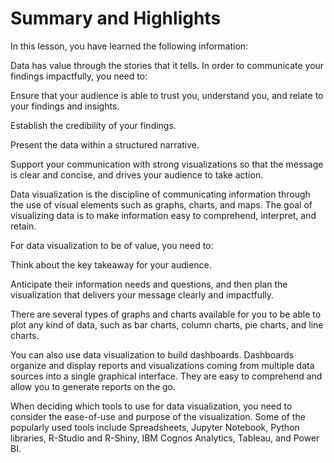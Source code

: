 # Summary and Highlights

In this lesson, you have learned the following information: 

Data has value through the stories that it tells. In order to communicate your findings impactfully, you need to: 

Ensure that your audience is able to trust you, understand you, and relate to your findings and insights.

Establish the credibility of your findings.

Present the data within a structured narrative.

Support your communication with strong visualizations so that the message is clear and concise, and drives your audience to take action.

Data visualization is the discipline of communicating information through the use of visual elements such as graphs, charts, and maps. The goal of visualizing data is to make information easy to comprehend, interpret, and retain. 

For data visualization to be of value, you need to:

Think about the key takeaway for your audience.

Anticipate their information needs and questions, and then plan the visualization that delivers your message clearly and impactfully.

There are several types of graphs and charts available for you to be able to plot any kind of data, such as bar charts, column charts, pie charts, and line charts. 

You can also use data visualization to build dashboards. Dashboards organize and display reports and visualizations coming from multiple data sources into a single graphical interface. They are easy to comprehend and allow you to generate reports on the go.

When deciding which tools to use for data visualization, you need to consider the ease-of-use and purpose of the visualization. Some of the popularly used tools include Spreadsheets, Jupyter Notebook, Python libraries, R-Studio and R-Shiny, IBM Cognos Analytics, Tableau, and Power BI. 